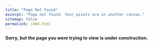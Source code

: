 ```yaml
---
title: "Page Not Found"
excerpt: "Page not found. Your pixels are in another canvas."
sitemap: false
permalink: /404.html
---
```


**Sorry, but the page you were trying to view is under construction.**
